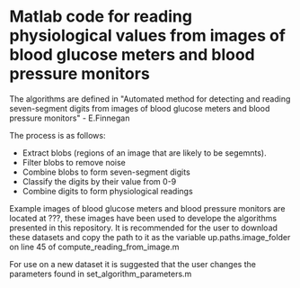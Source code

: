 # Matlab code for reading physiological values from images of blood glucose meters and blood pressure monitors #

The algorithms are defined in "Automated method for detecting and reading seven-segment digits from images of blood glucose meters and blood pressure monitors" - E.Finnegan

The process is as follows:
* Extract blobs (regions of an image that are likely to be segemnts).
* Filter blobs to remove noise
* Combine blobs to form seven-segment digits
* Classify the digits by their value from 0-9
* Combine digits to form physiological readings

Example images of blood glucose meters and blood pressure monitors are located at ???, these images have been used to develope the algorithms presented in this repository. It is recommended for the user to download these datasets and copy the path to it as the variable up.paths.image_folder on line 45 of compute_reading_from_image.m

For use on a new dataset it is suggested that the user changes the parameters found in set_algorithm_parameters.m


